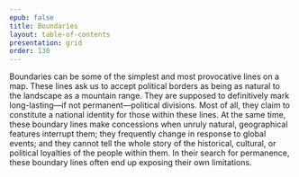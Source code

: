 ```yaml
---
epub: false
title: Boundaries
layout: table-of-contents
presentation: grid
order: 130
---
```

Boundaries can be some of the simplest and most provocative lines on a map. These lines ask us to accept political borders as being as natural to the landscape as a mountain range. They are supposed to definitively mark long-lasting—if not permanent—political divisions. Most of all, they claim to constitute a national identity for those within these lines. At the same time, these boundary lines make concessions when unruly natural, geographical features interrupt them; they frequently change in response to global events; and they cannot tell the whole story of the historical, cultural, or political loyalties of the people within them. In their search for permanence, these boundary lines often end up exposing their own limitations.  